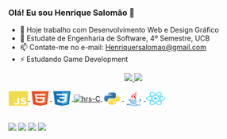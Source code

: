 ### Olá! Eu sou Henrique Salomão 👋

- 🔭 Hoje trabalho com Desenvolvimento Web e Design Gráfico  
- 🌱 Estudate de Engenharia de Software, 4º Semestre, UCB
- 📫 Contate-me no e-mail: Henriquersalomao@gmail.com
- ⚡ Estudando Game Development

<div align="center">
  <a href="https://github.com/henriquesalo">
  <img height="180em" src="https://github-readme-stats.vercel.app/api?username=henriquesalo&show_icons=true&theme=radical&include_all_commits=true&count_private=true"/>
  <img height="180em" src="https://github-readme-stats.vercel.app/api/top-langs/?username=henriquesalo&layout=compact&langs_count=7&theme=radical"/>
</div>
  
  <div style="display: inline_block"><br>
  <img align="center" alt="Rafa-Js" height="30" width="40" src="https://raw.githubusercontent.com/devicons/devicon/master/icons/javascript/javascript-plain.svg">
  <img align="center" alt="Rafa-HTML" height="30" width="40" src="https://raw.githubusercontent.com/devicons/devicon/master/icons/html5/html5-original.svg">
  <img align="center" alt="Rafa-CSS" height="30" width="40" src="https://raw.githubusercontent.com/devicons/devicon/master/icons/css3/css3-original.svg">
  <img align="center" alt="hrs-C" height="34" width="34" src="https://media.discordapp.net/attachments/976600914800566322/1017601185349382205/icons8-programacao-c-48.png">
  <img align="center" alt="Rafa-Python" height="30" width="40" src="https://raw.githubusercontent.com/devicons/devicon/master/icons/python/python-original.svg">
  <img align="center" alt="hrs-Java" height="30" width="40" src="https://raw.githubusercontent.com/devicons/devicon/master/icons/java/java-original.svg">
  <img align="center" alt="hrs-react" height="30" width="40" src="https://raw.githubusercontent.com/devicons/devicon/master/icons/react/react-original.svg">
</div>
<br><br>
<div> 
  <a href="https://www.instagram.com/henriquesaloo/" target="_blank"><img src="https://img.shields.io/badge/-Instagram-%23E4405F?style=for-the-badge&logo=instagram&logoColor=white" target="_blank"></a>
 	<a href="https://www.twitch.tv/riickylol1" target="_blank"><img src="https://img.shields.io/badge/Twitch-9146FF?style=for-the-badge&logo=twitch&logoColor=white" target="_blank"></a>
  <a href = "mailto:henriquersalomao@gmail.com"><img src="https://img.shields.io/badge/-Gmail-%23333?style=for-the-badge&logo=gmail&logoColor=white" target="_blank"></a>
  <a href="https://www.linkedin.com/in/henrique-rodrigues-salom%C3%A3o-bbb8b0239/" target="_blank"><img src="https://img.shields.io/badge/-LinkedIn-%230077B5?style=for-the-badge&logo=linkedin&logoColor=white" target="_blank"></a> 
</div>
